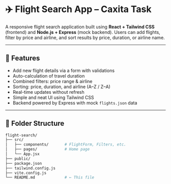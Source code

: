# ✈️ Flight Search App – Caxita Task

A responsive flight search application built using **React + Tailwind CSS** (frontend) and **Node.js + Express** (mock backend). Users can add flights, filter by price and airline, and sort results by price, duration, or airline name.

---

## 🚀 Features

- Add new flight details via a form with validations
- Auto-calculation of travel duration
- Combined filters: price range & airline
- Sorting: price, duration, and airline (A–Z / Z–A)
- Real-time updates without refresh
- Simple and neat UI using Tailwind CSS
- Backend powered by Express with mock `flights.json` data

---

## 📁 Folder Structure

```bash
flight-search/
├── src/
│   ├── components/       # FlightForm, Filters, etc.
│   ├── pages/            # Home page
│   └── App.jsx
├── public/
├── package.json
├── tailwind.config.js
├── vite.config.js
└── README.md             # ← This file
